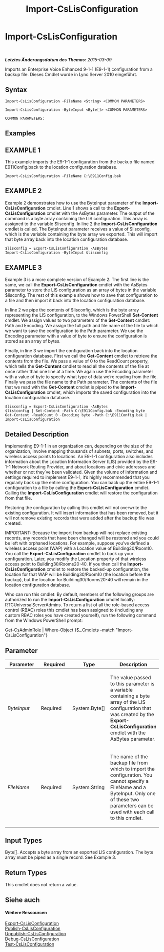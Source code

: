 ﻿---
title: Import-CsLisConfiguration
TOCTitle: Import-CsLisConfiguration
ms:assetid: 579c0c38-311b-4961-b924-11731403d9f2
ms:mtpsurl: https://technet.microsoft.com/de-de/library/Gg398380(v=OCS.15)
ms:contentKeyID: 49294063
ms.date: 05/19/2016
mtps_version: v=OCS.15
ms.translationtype: HT
---

# Import-CsLisConfiguration

 

_**Letztes Änderungsdatum des Themas:** 2015-03-09_

Imports an Enterprise Voice Enhanced 9-1-1 (E9-1-1) configuration from a backup file. Dieses Cmdlet wurde in Lync Server 2010 eingeführt.

## Syntax

    Import-CsLisConfiguration -FileName <String> <COMMON PARAMETERS>

    Import-CsLisConfiguration -ByteInput <Byte[]> <COMMON PARAMETERS>

    COMMON PARAMETERS:

## Examples

## EXAMPLE 1

This example imports the E9-1-1 configuration from the backup file named E911Config.back to the location configuration database.

    Import-CsLisConfiguration -FileName C:\E911Config.bak

## EXAMPLE 2

Example 2 demonstrates how to use the ByteInput parameter of the **Import-CsLisConfiguration** cmdlet. Line 1 shows a call to the **Export-CsLisConfiguration** cmdlet with the AsBytes parameter. The output of the command is a byte array containing the LIS configuration. This array is assigned to the variable $lisconfig. In line 2 the **Import-CsLisConfiguration** cmdlet is called. The ByteInput parameter receives a value of $lisconfig, which is the variable containing the byte array we exported. This will import that byte array back into the location configuration database.

    $lisconfig = Export-CsLisConfiguration -AsBytes 
    Import-CsLisConfiguration -ByteInput $lisconfig

## EXAMPLE 3

Example 3 is a more complete version of Example 2. The first line is the same, we call the **Export-CsLisConfiguration** cmdlet with the AsBytes parameter to store the LIS configuration as an array of bytes in the variable $lisconfig. The rest of this example shows how to save that configuration to a file and then import it back into the location configuration database.

In line 2 we pipe the contents of $lisconfig, which is the byte array representing the LIS configuration, to the Windows PowerShell **Set-Content** cmdlet. We assign values to two parameters of the **Set-Content** cmdlet: Path and Encoding. We assign the full path and file name of the file to which we want to save the configuration to the Path parameter. We use the Encoding parameter with a value of byte to ensure the configuration is stored as an array of bytes.

Finally, in line 3 we import the configuration back into the location configuration database. First we call the **Get-Content** cmdlet to retrieve the contents from the file. We pass a value of 0 to the ReadCount property, which tells the **Get-Content** cmdlet to read all the contents of the file at once rather than one line at a time. We again use the Encoding parameter with a value of byte to specify what type of data we’re reading from the file. Finally we pass the file name to the Path parameter. The contents of the file that we read with the **Get-Content** cmdlet is piped to the **Import-CsLisConfiguration** cmdlet, which imports the saved configuration into the location configuration database.

    $lisconfig = Export-CsLisConfiguration -AsBytes
    $listconfig | Set-Content -Path C:\E911Config.bak -Encoding byte
    Get-Content -ReadCount 0 -Encoding byte -Path C:\E911Config.bak | Import-CsLisConfiguration

## Detailed Description

Implementing E9-1-1 in an organization can, depending on the size of the organization, involve mapping thousands of subnets, ports, switches, and wireless access points to locations. An E9-1-1 configuration also includes information about the Location Information Server (LIS) provided by the E9-1-1 Network Routing Provider, and about locations and civic addresses and whether or not they’ve been validated. Given the volume of information and settings required to implement E9-1-1, it’s highly recommended that you regularly back up the entire configuration. You can back up the entire E9-1-1 configuration to a file by calling the **Export-CsLisConfiguration** cmdlet. Calling the **Import-CsLisConfiguration** cmdlet will restore the configuration from that file.

Restoring the configuration by calling this cmdlet will not overwrite the existing configuration. It will insert information that has been removed, but it will not remove existing records that were added after the backup file was created.

IMPORTANT: Because the import from backup will not replace existing records, any records that have been changed will be restored and you could be left with orphaned locations. For example, suppose you’ve defined a wireless access point (WAP) with a Location value of Building30/Room10. You call the **Export-CsLisConfiguration** cmdlet to back up your configuration. Later, you modify the Location property of that wireless access point to Building30/Rooms20-40. If you then call the **Import-CsLisConfiguration** cmdlet to restore the backed-up configuration, the location for that WAP will be Building30/Room10 (the location before the backup), but the location for Building30/Rooms20-40 will remain in the location configuration database.

Who can run this cmdlet: By default, members of the following groups are authorized to run the **Import-CsLisConfiguration** cmdlet locally: RTCUniversalServerAdmins. To return a list of all the role-based access control (RBAC) roles this cmdlet has been assigned to (including any custom RBAC roles you have created yourself), run the following command from the Windows PowerShell prompt:

Get-CsAdminRole | Where-Object {$\_.Cmdlets –match "Import-CsLisConfiguration"}

## Parameter


<table>
<colgroup>
<col style="width: 25%" />
<col style="width: 25%" />
<col style="width: 25%" />
<col style="width: 25%" />
</colgroup>
<thead>
<tr class="header">
<th>Parameter</th>
<th>Required</th>
<th>Type</th>
<th>Description</th>
</tr>
</thead>
<tbody>
<tr class="odd">
<td><p><em>ByteInput</em></p></td>
<td><p>Required</p></td>
<td><p>System.Byte[]</p></td>
<td><p>The value passed to this parameter is a variable containing a byte array of the LIS configuration that was created by the <strong>Export-CsLisConfiguration</strong> cmdlet with the AsBytes parameter.</p></td>
</tr>
<tr class="even">
<td><p><em>FileName</em></p></td>
<td><p>Required</p></td>
<td><p>System.String</p></td>
<td><p>The name of the backup file from which to import the configuration. You cannot specify a FileName and a ByteInput. Only one of these two parameters can be used with each call to this cmdlet.</p></td>
</tr>
</tbody>
</table>


## Input Types

Byte\[\]. Accepts a byte array from an exported LIS configuration. The byte array must be piped as a single record. See Example 3.

## Return Types

This cmdlet does not return a value.

## Siehe auch

#### Weitere Ressourcen

[Export-CsLisConfiguration](export-cslisconfiguration.md)  
[Publish-CsLisConfiguration](publish-cslisconfiguration.md)  
[Unpublish-CsLisConfiguration](unpublish-cslisconfiguration.md)  
[Debug-CsLisConfiguration](debug-cslisconfiguration.md)  
[Test-CsLisConfiguration](test-cslisconfiguration.md)

